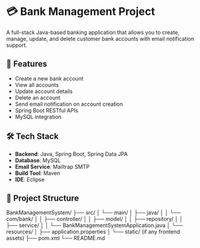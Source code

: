 # 💳 Bank Management Project

A full-stack Java-based banking application that allows you to create, manage, update, and delete customer bank accounts with email notification support.

## 🚀 Features
- Create a new bank account
- View all accounts
- Update account details
- Delete an account
- Send email notification on account creation
- Spring Boot RESTful APIs
- MySQL integration

## 🛠️ Tech Stack
- **Backend**: Java, Spring Boot, Spring Data JPA
- **Database**: MySQL
- **Email Service**: Mailtrap SMTP
- **Build Tool**: Maven
- **IDE**: Eclipse

## 📁 Project Structure
BankManagementSystem/
├── src/
│ └── main/
│ ├── java/
│ │ └── com/bank/
│ │ ├── controller/
│ │ ├── model/
│ │ ├── repository/
│ │ ├── service/
│ │ └── BankManagementSystemApplication.java
│ └── resources/
│ ├── application.properties
│ └── static/ (if any frontend assets)
├── pom.xml
└── README.md
